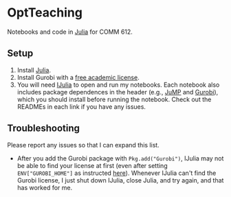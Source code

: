# OptTeaching

Notebooks and code in [Julia](https://julialang.org/) for COMM 612.

## Setup

1. Install [Julia](https://julialang.org/downloads/).
2. Install Gurobi with a [free academic license](https://www.gurobi.com/features/academic-named-user-license/).
3. You will need [IJulia](https://github.com/JuliaLang/IJulia.jl) to open and run my notebooks. Each notebook also includes package dependences in the header (e.g., [JuMP](https://github.com/jump-dev/JuMP.jl) and [Gurobi](https://github.com/jump-dev/Gurobi.jl)), which you should install before running the notebook. Check out the READMEs in each link if you have any issues.

## Troubleshooting

Please report any issues so that I can expand this list.

- After you add the Gurobi package with `Pkg.add("Gurobi")`, IJulia may not be able to find your license at first (even after setting `ENV["GUROBI_HOME"]` as instructed [here](https://github.com/jump-dev/Gurobi.jl)). Whenever IJulia can't find the Gurobi license, I just shut down IJulia, close Julia, and try again, and that has worked for me.
  
